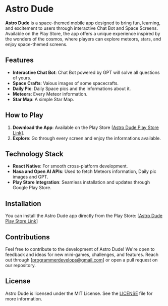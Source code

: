# Astro Dude

**Astro Dude** is a space-themed mobile app designed to bring fun, learning, and excitement to users through interactive Chat Bot and Space Screens. Available on the Play Store, the app offers a unique experience inspired by the wonders of the cosmos, where players can explore meteors, stars, and enjoy space-themed screens.

## Features

- **Interactive Chat Bot**: Chat Bot powered by GPT will solve all questions of yours.
- **Space Crafts**: Vaious images of some spacecrafts.
- **Daily Pic**: Daily Space pics and the informations about it.
- **Meteors**: Every Meteor information.
- **Star Map**: A simple Star Map.

## How to Play

1. **Download the App**: Available on the Play Store [[Astro Dude Play Store Link](https://play.google.com/store/apps/details?id=com.shantanupandya.adude)].
2. **Explore**: Go through every screen and enjoy the informations available.

## Technology Stack

- **React Native**: For smooth cross-platform development.
- **Nasa and Open AI APIs**: Used to fetch Meteors information, Daily pic images and GPT.
- **Play Store Integration**: Seamless installation and updates through Google Play Store.

## Installation

You can install the Astro Dude app directly from the Play Store:
[[Astro Dude Play Store Link](https://play.google.com/store/apps/details?id=com.shantanupandya.adude)]

## Contributions

Feel free to contribute to the development of Astro Dude! We're open to feedback and ideas for new mini-games, challenges, and features. Reach out through [programmerdevelops@gmail.com] or open a pull request on our repository.

## License

Astro Dude is licensed under the MIT License. See the [LICENSE](./LICENSE) file for more information.
